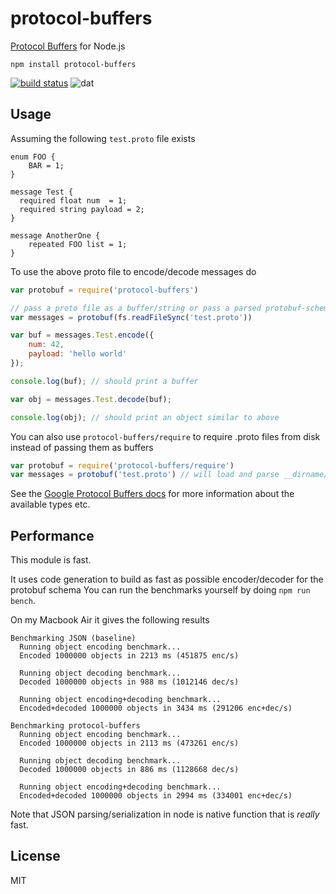 # protocol-buffers

[Protocol Buffers](https://developers.google.com/protocol-buffers/) for Node.js

```
npm install protocol-buffers
```

[![build status](http://img.shields.io/travis/mafintosh/protocol-buffers.svg?style=flat)](http://travis-ci.org/mafintosh/protocol-buffers)
![dat](http://img.shields.io/badge/Development%20sponsored%20by-dat-green.svg?style=flat)

## Usage

Assuming the following `test.proto` file exists

```
enum FOO {
	BAR = 1;
}

message Test {
  required float num  = 1;
  required string payload = 2;
}

message AnotherOne {
	repeated FOO list = 1;
}
```

To use the above proto file to encode/decode messages do

``` js
var protobuf = require('protocol-buffers')

// pass a proto file as a buffer/string or pass a parsed protobuf-schema object
var messages = protobuf(fs.readFileSync('test.proto'))

var buf = messages.Test.encode({
	num: 42,
	payload: 'hello world'
});

console.log(buf); // should print a buffer

var obj = messages.Test.decode(buf);

console.log(obj); // should print an object similar to above
```

You can also use `protocol-buffers/require` to require .proto files from disk instead of
passing them as buffers

``` js
var protobuf = require('protocol-buffers/require')
var messages = protobuf('test.proto') // will load and parse __dirname/test.proto
```

See the [Google Protocol Buffers docs](https://developers.google.com/protocol-buffers/) for more information about the
available types etc.

## Performance

This module is fast.

It uses code generation to build as fast as possible encoder/decoder for the protobuf schema
You can run the benchmarks yourself by doing `npm run bench`.

On my Macbook Air it gives the following results

```
Benchmarking JSON (baseline)
  Running object encoding benchmark...
  Encoded 1000000 objects in 2213 ms (451875 enc/s)

  Running object decoding benchmark...
  Decoded 1000000 objects in 988 ms (1012146 dec/s)

  Running object encoding+decoding benchmark...
  Encoded+decoded 1000000 objects in 3434 ms (291206 enc+dec/s)

Benchmarking protocol-buffers
  Running object encoding benchmark...
  Encoded 1000000 objects in 2113 ms (473261 enc/s)

  Running object decoding benchmark...
  Decoded 1000000 objects in 886 ms (1128668 dec/s)

  Running object encoding+decoding benchmark...
  Encoded+decoded 1000000 objects in 2994 ms (334001 enc+dec/s)
```

Note that JSON parsing/serialization in node is native function that is *really* fast.

## License

MIT